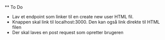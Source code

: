 ** To Do

* Lav et endpoint som linker til en create new user HTML fil.
* Knappen skal link til localhost:3000. Den kan også link direkte til HTML filen
* Der skal laves en post request som opretter brugeren
